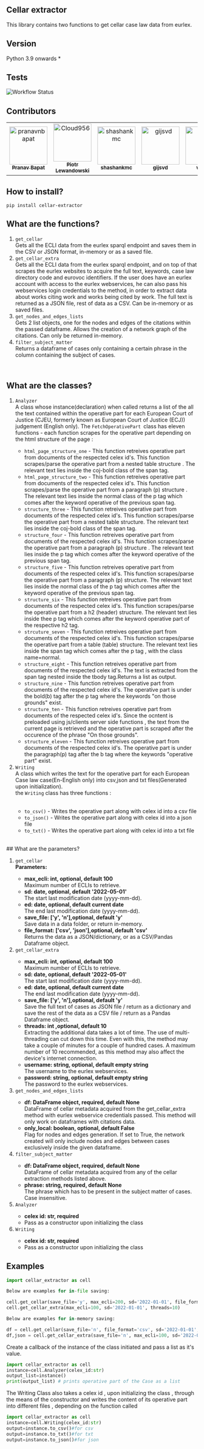 ## Cellar extractor
This library contains two functions to get cellar case law data from eurlex.

## Version
Python 3.9 onwards * 

## Tests
![Workflow Status](https://github.com/maastrichtlawtech/extraction_libraries/actions/workflows/github-actions.yml/badge.svg)


## Contributors

<!-- readme: contributors,gijsvd -start -->
<table>
<tr>
    <td align="center">
        <a href="https://github.com/pranavnbapat">
            <img src="https://avatars.githubusercontent.com/u/7271334?v=4" width="100;" alt="pranavnbapat"/>
            <br />
            <sub><b>Pranav Bapat</b></sub>
        </a>
    </td>
    <td align="center">
        <a href="https://github.com/Cloud956">
            <img src="https://avatars.githubusercontent.com/u/24865274?v=4" width="100;" alt="Cloud956"/>
            <br />
            <sub><b>Piotr Lewandowski</b></sub>
        </a>
    </td>
    <td align="center">
        <a href="https://github.com/shashankmc">
            <img src="https://avatars.githubusercontent.com/u/3445114?v=4" width="100;" alt="shashankmc"/>
            <br />
            <sub><b>shashankmc</b></sub>
        </a>
    </td>
    <td align="center">
        <a href="https://github.com/gijsvd">
            <img src="https://avatars.githubusercontent.com/u/31765316?v=4" width="100;" alt="gijsvd"/>
            <br />
            <sub><b>gijsvd</b></sub>
        </a>
    </td>
       <td align="center">
        <a href="https://github.com/venvis">
            <img src="https://avatars.githubusercontent.com/venvis" width="100;" alt="venvis"/>
            <br />
            <sub><b>venvis</b></sub>
        </a>
    </td>
</tr>
</table>
<!-- readme: contributors,gijsvd -end -->

## How to install?
<code>pip install cellar-extractor</code>

## What are the functions?
<ol>
    <li><code>get_cellar</code></li>
    Gets all the ECLI data from the eurlex sparql endpoint and saves them in the CSV or JSON format, in-memory or as a saved file.
    <br>
    <li><code>get_cellar_extra</code></li>
    Gets all the ECLI data from the eurlex sparql endpoint, and on top of that scrapes the eurlex websites to acquire 
    the full text, keywords, case law directory code and eurovoc identifiers. If the user does have an eurlex account with access to the eurlex webservices, he can also 
    pass his webservices login credentials to the method, in order to extract data about works citing work and works 
    being cited by work. The full text is returned as a JSON file, rest of data as a CSV.  Can be in-memory or as saved files.
    <li><code>get_nodes_and_edges_lists</code></li>
    Gets 2 list objects, one for the nodes and edges of the citations within the passed dataframe.
    Allows the creation of a network graph of the citations. Can only be returned in-memory.
    <li><code>filter_subject_matter</code></li>
    Returns a dataframe of cases only containing a certain phrase in the column containing the subject of cases.
    
</ol>
<br>
<h2> What are the classes?</h2>
<ol>
    <li><code>Analyzer</code></li>
    A class whose instance(declaration) when called returns a list of the all the text contained within the operative part for each European Court of Justice (CJEU, formerly known as European Court of Justice (ECJ)) judgement (English only).  The <code>FetchOperativePart </code>class has eleven functions - each function scrapes for the operative part depending on the html structure of the page :
    <ul>
        <li><code>html_page_structure_one</code> -  This function retreives operative part from documents of the respected celex id's. 
         This function scrapes/parse the operative part from a nested
         table structure . The relevant text lies inside the coj-bold class of the span tag.</li>
        <li><code>html_page_structure_two</code> - This function retreives operative part from documents of the respected celex id's. 
         This function scrapes/parse the operative part from a paragraph
         (p) structure . The relevant text lies inside the normal class of the p tag which
         comes after the keyword operative of the previous span tag.</li>
        <li><code>structure_three</code> - This function retreives operative part from documents of the respected celex id's. 
         This function scrapes/parse the operative part from a nested
         table structure. The relevant text lies inside the coj-bold class of the span tag.</li>
        <li><code>structure_four</code> - This function retreives operative part from documents of the respected celex id's. 
         This function scrapes/parse the operative part from a paragraph
         (p) structure . The relevant text lies inside the p  tag which comes after the
         keyword operative of the previous span tag.</li>
        <li><code>structure_five</code> - This function retreives operative part from documents of the respected celex id's. 
         This function scrapes/parse the operative part from a paragraph
         (p) structure. The relevant text lies inside the normal class of the p tag which
         comes after the keyword operative of the previous span tag.</li>
        <li><code>structure_six</code> - This function retreives operative part from documents of the respected celex id's. 
         This function scrapes/parse the operative part from a h2 (header) structure.
         The relevant text lies inside thee p tag which comes after the keyword operative 
         part of the respective h2  tag.</li>
        <li><code>strcuture_seven</code> -  This function retreives operative part from documents of the respected celex id's.
         This function scrapes/parse the operative part from a table
         (table) structure. The relevant text lies inside the span tag which comes after 
         the p tag , with the class name=normal.</li>
        <li><code>structure_eight</code> - This function retreives operative part from documents of the respected celex id's.
         The text is extracted from the span tag nested inside 
         the tbody tag.Returns a list as output. </li>
        <li><code>structure_nine</code> -  This function retreives operative part from documents of the respected celex id's.
         The operative part is under the bold(b)
         tag after the p tag where the keywords "on those grounds" exist. </li>
        <li><code>structure_ten</code> -  This function retreives operative part from documents of the respected celex id's.
         Since the ocntent is preloaded using js/clients
         server side functions , the text from the current page is retrieved and the 
         operative part is scraped after the occurence of the phrase
         "On those grounds".</li>
        <li><code>structure_eleven</code> -  This function retreives operative part from documents of the respected celex id's.
         The operative part is under the paragraph(p)
         tag after the b tag where the keywords "operative part" exist. </li>
    </ul>
    <li><code>Writing</code></li>
    A class which writes the text for the operative part for each European Case law case(En-English only) into csv,json and txt files(Generated upon initialization).<br>
    the <code>Writing</code> class has three functions : <br><br>
    <ul>
        <li><code>to_csv()</code> - Writes the operative part along with celex id into a csv file</li>
        <li><code>to_json()</code> - Writes the operative part along with celex id into a json file</li>
        <li><code>to_txt()</code> - Writes the operative part along with celex id into a txt file</li>
    </ul>
    <br>
</ol>
## What are the parameters?
<ol>
    <li><code>get_cellar</code></li>
    <strong>Parameters:</strong>
    <ul>
        <li><strong>max_ecli: int, optional, default 100</strong></li>
        Maximum number of ECLIs to retrieve.
        <li><strong>sd: date, optional, default '2022-05-01'</strong></li>
        The start last modification date (yyyy-mm-dd).
        <li><strong>ed: date, optional, default current date</strong></li>
        The end last modification date (yyyy-mm-dd).
        <li><strong>save_file: ['y', 'n'],optional, default 'y'</strong></li>
        Save data in a data folder, or return in-memory.
        <li><strong>file_format: ['csv', 'json'],optional, default 'csv'</strong></li>
        Returns the data as a JSON/dictionary, or as a CSV/Pandas Dataframe object.
    </ul>
    <li><code>get_cellar_extra</code></li>
    <ul> 
        <li><strong>max_ecli: int, optional, default 100</strong></li>
        Maximum number of ECLIs to retrieve.
        <li><strong>sd: date, optional, default '2022-05-01'</strong></li>
        The start last modification date (yyyy-mm-dd).
        <li><strong>ed: date, optional, default current date</strong></li>
        The end last modification date (yyyy-mm-dd).
        <li><strong>save_file: ['y', 'n'],optional, default 'y'</strong></li>
        Save the full text of cases as JSON file / return as a dictionary and save the rest of
        the data as a CSV file / return as a Pandas Dataframe object.
        <li><strong>threads: int ,optional, default 10</strong></li>
        Extracting the additional data takes a lot of time. The use of multi-threading can cut down this time.
        Even with this, the method may take a couple of minutes for a couple of hundred cases. A maximum number
        of 10 recommended, as this method may also affect the device's internet connection.
        <li><strong>username: string, optional, default empty string</strong></li>
        The username to the eurlex webservices.
        <li><strong>password: string, optional, default empty string</strong></li>
        The password to the eurlex webservices.
        <br>
    </ul>
    <li><code>get_nodes_and_edges_lists</code></li>
    <ul>
        <li><strong>df: DataFrame object, required, default None</strong></li>
        DataFrame of cellar metadata acquired from the get_cellar_extra method with eurlex webservice credentials passed.
        This method will only work on dataframes with citations data.
        <li><strong>only_local: boolean, optional, default False</strong></li>
        Flag for nodes and edges generation. If set to True, the network created will only include nodes and edges between 
        cases exclusively inside the given dataframe.
    </ul>
    <li><code>filter_subject_matter</code></li>
    <ul>
        <li><strong>df: DataFrame object, required, default None</strong></li>
        DataFrame of cellar metadata acquired from any of the cellar extraction methods listed above.
        <li><strong>phrase: string, required, default None</strong></li>
        The phrase which has to be present in the subject matter of cases. Case insensitive.
    </ul>
     <li><code>Analyzer</code></li>
    <ul>
        <li><strong>celex id: str, required</strong></li>
        <li>Pass as a constructor upon initializing the class</li>
    </ul>
    <li><code>Writing</code></li>
        <ul>
        <li><strong>celex id: str, required</strong></li>
            <li>Pass as a constructor upon initializing the class</li>
    </ul>
    
</ol>


## Examples
```python
import cellar_extractor as cell

Below are examples for in-file saving:

cell.get_cellar(save_file='y', max_ecli=200, sd='2022-01-01', file_format='csv')
cell.get_cellar_extra(max_ecli=100, sd='2022-01-01', threads=10)

Below are examples for in-memory saving:

df = cell.get_cellar(save_file='n', file_format='csv', sd='2022-01-01', max_ecli=1000)
df,json = cell.get_cellar_extra(save_file='n', max_ecli=100, sd='2022-01-01', threads=10)
```
<p>Create a callback of the instance of the class initiated and pass a list as it's value.</p>

```python
import cellar_extractor as cell
instance=cell.Analyzer(celex_id:str)
output_list=instance()
print(output_list) # prints operative part of the Case as a list
```


<p>The Writing Class also takes a celex id , upon initializing the class , through the means of the constructor and writes the content of its operative part into different files , depending on the function called</p>

```python
import cellar_extractor as cell
instance=cell.Writing(celex_id:str)
output=instance.to_csv()#for csv
output=instance.to_txt()#for txt
output=instance.to_json()#for json

```
